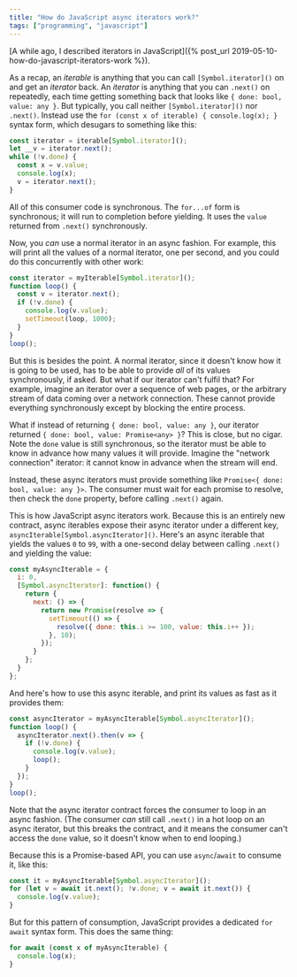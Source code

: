 ```yaml
---
title: "How do JavaScript async iterators work?"
tags: ["programming", "javascript"]
---
```


[A while ago, I described iterators in JavaScript]({% post_url 2019-05-10-how-do-javascript-iterators-work %}).

As a recap,
an _iterable_
is anything that you can call `[Symbol.iterator]()` on
and get an _iterator_ back.
An _iterator_ is anything that you can `.next()` on repeatedly,
each time getting something back that looks like `{ done: bool, value: any }`.
But typically, you call neither `[Symbol.iterator]()` nor `.next()`.
Instead use the `for (const x of iterable) { console.log(x); }` syntax form,
which desugars to something like this:

```js
const iterator = iterable[Symbol.iterator]();
let __v = iterator.next();
while (!v.done) {
  const x = v.value;
  console.log(x);
  v = iterator.next();
}
```

All of this consumer code is synchronous.
The `for...of` form is synchronous;
it will run to completion before yielding.
It uses the `value` returned from `.next()` synchronously.

Now, you _can_ use a normal iterator in an async fashion.
For example, this will print all the values of a normal iterator,
one per second,
and you could do this concurrently with other work:

```js
const iterator = myIterable[Symbol.iterator]();
function loop() {
  const v = iterator.next();
  if (!v.done) {
    console.log(v.value);
    setTimeout(loop, 1000);
  }
}
loop();
```

But this is besides the point.
A normal iterator, since it doesn't know how it is going to be used,
has to be able to provide _all_ of its values synchronously,
if asked.
But what if our iterator can't fulfil that?
For example, imagine an iterator over a sequence of web pages,
or the arbitrary stream of data coming over a network connection.
These cannot provide everything synchronously
except by blocking the entire process.

What if instead of returning `{ done: bool, value: any }`,
our iterator returned `{ done: bool, value: Promise<any> }`?
This is close, but no cigar.
Note the `done` value is still synchronous,
so the iterator must be able to know in advance how many values it will provide.
Imagine the "network connection" iterator:
it cannot know in advance when the stream will end.

Instead, these async iterators must provide something like `Promise<{ done: bool, value: any }>`.
The consumer must wait for each promise to resolve,
then check the `done` property,
before calling `.next()` again.

This is how JavaScript async iterators work.
Because this is an entirely new contract,
async iterables expose their async iterator under a different key, 
`asyncIterable[Symbol.asyncIterator]()`.
Here's an async iterable
that yields the values `0` to `99`,
with a one-second delay between calling `.next()` and yielding the value:

```js
const myAsyncIterable = {
  i: 0,
  [Symbol.asyncIterator]: function() {
    return {
      next: () => {
        return new Promise(resolve => {
          setTimeout(() => {
            resolve({ done: this.i >= 100, value: this.i++ });
          }, 10);
        });
      }
    };
  }
};
```

And here's how to use this async iterable,
and print its values as fast as it provides them:

```js
const asyncIterator = myAsyncIterable[Symbol.asyncIterator]();
function loop() {
  asyncIterator.next().then(v => {
    if (!v.done) {
      console.log(v.value);
      loop();
    }
  });
}
loop();
```

Note that the async iterator contract 
forces the consumer to loop in an async fashion.
(The consumer _can_ still call `.next()` in a hot loop on an async iterator,
but this breaks the contract,
and it means the consumer can't access the `done` value,
so it doesn't know when to end looping.)

Because this is a Promise-based API,
you can use `async`/`await` to consume it,
like this:

```js
const it = myAsyncIterable[Symbol.asyncIterator]();
for (let v = await it.next(); !v.done; v = await it.next()) {
  console.log(v.value);
}
```

But for this pattern of consumption,
JavaScript provides a dedicated `for await` syntax form.
This does the same thing:

```js
for await (const x of myAsyncIterable) {
  console.log(x);
}
```
